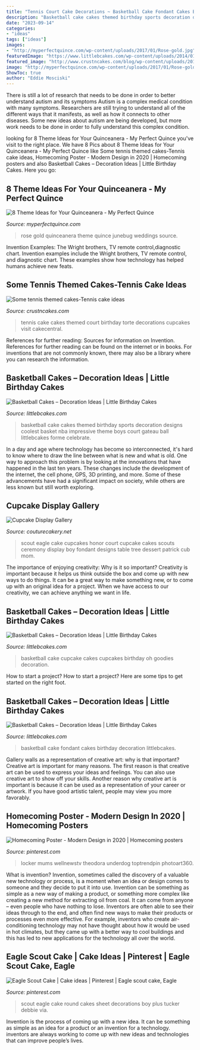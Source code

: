 ```yaml
---
title: "Tennis Court Cake Decorations ~ Basketball Cake Fondant Cakes Birthday Decoration Littlebcakes"
description: "Basketball cake cakes themed birthday sports decoration designs coolest basket nba impressive theme boys court gateau ball littlebcakes forme celebrate"
date: "2023-09-14"
categories:
- "ideas"
tags: ["ideas"]
images:
- "http://myperfectquince.com/wp-content/uploads/2017/01/Rose-gold.jpg"
featuredImage: "https://www.littlebcakes.com/wp-content/uploads/2014/01/Basketball-Fondant-Cake.jpg"
featured_image: "http://www.crustncakes.com/blog/wp-content/uploads/2017/03/cdf2936962f99abe9b84b1519a81fca5.jpg"
image: "http://myperfectquince.com/wp-content/uploads/2017/01/Rose-gold.jpg"
ShowToc: true
author: "Eddie Mosciski"
---
```



There is still a lot of research that needs to be done in order to better understand autism and its symptoms
Autism is a complex medical condition with many symptoms. Researchers are still trying to understand all of the different ways that it manifests, as well as how it connects to other diseases. Some new ideas about autism are being developed, but more work needs to be done in order to fully understand this complex condition.

	

		
looking for 8 Theme Ideas for Your Quinceanera - My Perfect Quince you've visit to the right place. We have 8 Pics about 8 Theme Ideas for Your Quinceanera - My Perfect Quince like Some tennis themed cakes-Tennis cake ideas, Homecoming Poster - Modern Design in 2020 | Homecoming posters and also Basketball Cakes – Decoration Ideas | Little Birthday Cakes. Here you go:
		
    
## 8 Theme Ideas For Your Quinceanera - My Perfect Quince

<img loading=lazy src="http://myperfectquince.com/wp-content/uploads/2017/01/Rose-gold.jpg" onerror="this.onerror=null;this.src='https://tse2.mm.bing.net/th?id=OIP.GcAFmfbb6jmgUPVdUOQ69wHaLH&amp;pid=15.1';" alt="8 Theme Ideas for Your Quinceanera - My Perfect Quince">

_Source: myperfectquince.com_

>rose gold quinceanera theme quince junebug weddings source. 

	

Invention Examples: The Wright brothers, TV remote control,diagnostic chart.
Invention examples include the Wright brothers, TV remote control, and diagnostic chart. These examples show how technology has helped humans achieve new feats.

    
## Some Tennis Themed Cakes-Tennis Cake Ideas

<img loading=lazy src="http://www.crustncakes.com/blog/wp-content/uploads/2017/03/cdf2936962f99abe9b84b1519a81fca5.jpg" onerror="this.onerror=null;this.src='https://tse1.mm.bing.net/th?id=OIP.jvaSkudJ51fU6jx2AuZoaAHaFj&amp;pid=15.1';" alt="Some tennis themed cakes-Tennis cake ideas">

_Source: crustncakes.com_

>tennis cake cakes themed court birthday torte decorations cupcakes visit cakecentral. 

	

References for further reading: Sources for information on Invention.
References for further reading can be found on the internet or in books. For inventions that are not commonly known, there may also be a library where you can research the information.

    
## Basketball Cakes – Decoration Ideas | Little Birthday Cakes

<img loading=lazy src="http://www.littlebcakes.com/wp-content/uploads/2014/01/Basketball-Cake.jpg" onerror="this.onerror=null;this.src='https://tse1.mm.bing.net/th?id=OIP.NHWZZXeReNQ6pN6M72gvaAHaE8&amp;pid=15.1';" alt="Basketball Cakes – Decoration Ideas | Little Birthday Cakes">

_Source: littlebcakes.com_

>basketball cake cakes themed birthday sports decoration designs coolest basket nba impressive theme boys court gateau ball littlebcakes forme celebrate. 

	

In a day and age where technology has become so interconnected, it's hard to know where to draw the line between what is new and what is old. One way to approach this problem is by looking at the innovations that have happened in the last ten years. These changes include the development of the internet, the cell phone, GPS, 3D printing, and more. Some of these advancements have had a significant impact on society, while others are less known but still worth exploring.

    
## Cupcake Display Gallery

<img loading=lazy src="http://couturecakery.net/wp-content/uploads/2012/12/eagle2.jpg" onerror="this.onerror=null;this.src='https://tse2.mm.bing.net/th?id=OIP.rS0vI4HvABztCIDrxBabIAHaLH&amp;pid=15.1';" alt="Cupcake Display Gallery">

_Source: couturecakery.net_

>scout eagle cake cupcakes honor court cupcake cakes scouts ceremony display boy fondant designs table tree dessert patrick cub mom. 

	

The importance of enjoying creativity: Why is it so important?
Creativity is important because it helps us think outside the box and come up with new ways to do things. It can be a great way to make something new, or to come up with an original idea for a project. When we have access to our creativity, we can achieve anything we want in life.

    
## Basketball Cakes – Decoration Ideas | Little Birthday Cakes

<img loading=lazy src="http://www.littlebcakes.com/wp-content/uploads/2014/01/Basketball-Cupcake-Cake.jpg" onerror="this.onerror=null;this.src='https://tse1.mm.bing.net/th?id=OIP.jBg7Su2OtLfE5aUZGIUaugHaFj&amp;pid=15.1';" alt="Basketball Cakes – Decoration Ideas | Little Birthday Cakes">

_Source: littlebcakes.com_

>basketball cake cupcake cakes cupcakes birthday oh goodies decoration. 

	

How to start a project?
How to start a project? Here are some tips to get started on the right foot.

    
## Basketball Cakes – Decoration Ideas | Little Birthday Cakes

<img loading=lazy src="https://www.littlebcakes.com/wp-content/uploads/2014/01/Basketball-Fondant-Cake.jpg" onerror="this.onerror=null;this.src='https://tse2.mm.bing.net/th?id=OIP.qoOaBhA2jDnplLTiRzuzNQHaFO&amp;pid=15.1';" alt="Basketball Cakes – Decoration Ideas | Little Birthday Cakes">

_Source: littlebcakes.com_

>basketball cake fondant cakes birthday decoration littlebcakes. 

	

Gallery walls as a representation of creative art: why is that important?
Creative art is important for many reasons. The first reason is that creative art can be used to express your ideas and feelings. You can also use creative art to show off your skills. Another reason why creative art is important is because it can be used as a representation of your career or artwork. If you have good artistic talent, people may view you more favorably.

    
## Homecoming Poster - Modern Design In 2020 | Homecoming Posters

<img loading=lazy src="https://i.pinimg.com/originals/99/49/89/994989402f2061fd320c5f6529a3d06d.jpg" onerror="this.onerror=null;this.src='https://tse2.mm.bing.net/th?id=OIP.glxqPdiHTA4X4AEs6ZhxUwAAAA&amp;pid=15.1';" alt="Homecoming Poster - Modern Design in 2020 | Homecoming posters">

_Source: pinterest.com_

>locker mums wellnewstv theodora underdog toptrendpin photoart360. 

	

What is invention?
Invention, sometimes called the discovery of a valuable new technology or process, is a moment when an idea or design comes to someone and they decide to put it into use. Invention can be something as simple as a new way of making a product, or something more complex like creating a new method for extracting oil from coal. It can come from anyone – even people who have nothing to lose. Inventors are often able to see their ideas through to the end, and often find new ways to make their products or processes even more effective. For example, inventors who create air-conditioning technology may not have thought about how it would be used in hot climates, but they came up with a better way to cool buildings and this has led to new applications for the technology all over the world.

    
## Eagle Scout Cake | Cake Ideas | Pinterest | Eagle Scout Cake, Eagle

<img loading=lazy src="https://i.pinimg.com/originals/af/96/30/af9630162ee410f1ed1b768333f71302.jpg" onerror="this.onerror=null;this.src='https://tse3.mm.bing.net/th?id=OIP.tAzaryz2yvF_N0WxIuIACAHaJ3&amp;pid=15.1';" alt="Eagle Scout Cake | Cake ideas | Pinterest | Eagle scout cake, Eagle">

_Source: pinterest.com_

>scout eagle cake round cakes sheet decorations boy plus tucker debbie via. 

	

Invention is the process of coming up with a new idea. It can be something as simple as an idea for a product or an invention for a technology. inventors are always working to come up with new ideas and technologies that can improve people’s lives.


